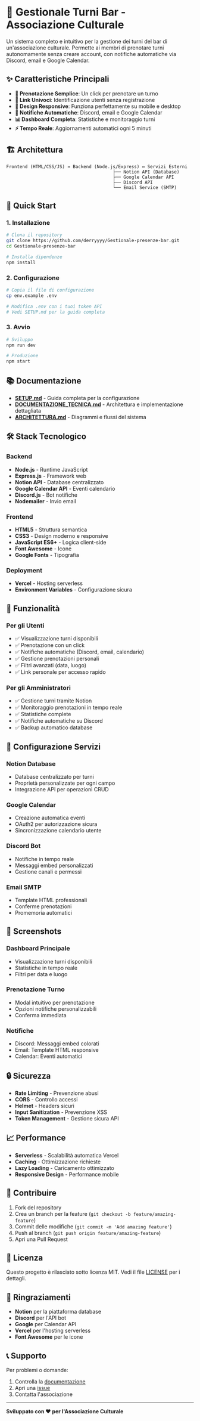 # 🍺 Gestionale Turni Bar - Associazione Culturale

Un sistema completo e intuitivo per la gestione dei turni del bar di un'associazione culturale. Permette ai membri di prenotare turni autonomamente senza creare account, con notifiche automatiche via Discord, email e Google Calendar.

## ✨ Caratteristiche Principali

- **🎯 Prenotazione Semplice**: Un click per prenotare un turno
- **🔗 Link Univoci**: Identificazione utenti senza registrazione
- **📱 Design Responsive**: Funziona perfettamente su mobile e desktop
- **🔔 Notifiche Automatiche**: Discord, email e Google Calendar
- **📊 Dashboard Completa**: Statistiche e monitoraggio turni
- **⚡ Tempo Reale**: Aggiornamenti automatici ogni 5 minuti

## 🏗️ Architettura

```
Frontend (HTML/CSS/JS) ↔ Backend (Node.js/Express) ↔ Servizi Esterni
                                        ├── Notion API (Database)
                                        ├── Google Calendar API
                                        ├── Discord API
                                        └── Email Service (SMTP)
```

## 🚀 Quick Start

### 1. Installazione

```bash
# Clona il repository
git clone https://github.com/derryyyy/Gestionale-presenze-bar.git
cd Gestionale-presenze-bar

# Installa dipendenze
npm install
```

### 2. Configurazione

```bash
# Copia il file di configurazione
cp env.example .env

# Modifica .env con i tuoi token API
# Vedi SETUP.md per la guida completa
```

### 3. Avvio

```bash
# Sviluppo
npm run dev

# Produzione
npm start
```

## 📚 Documentazione

- **[SETUP.md](SETUP.md)** - Guida completa per la configurazione
- **[DOCUMENTAZIONE_TECNICA.md](DOCUMENTAZIONE_TECNICA.md)** - Architettura e implementazione dettagliata
- **[ARCHITETTURA.md](ARCHITETTURA.md)** - Diagrammi e flussi del sistema

## 🛠️ Stack Tecnologico

### Backend
- **Node.js** - Runtime JavaScript
- **Express.js** - Framework web
- **Notion API** - Database centralizzato
- **Google Calendar API** - Eventi calendario
- **Discord.js** - Bot notifiche
- **Nodemailer** - Invio email

### Frontend
- **HTML5** - Struttura semantica
- **CSS3** - Design moderno e responsive
- **JavaScript ES6+** - Logica client-side
- **Font Awesome** - Icone
- **Google Fonts** - Tipografia

### Deployment
- **Vercel** - Hosting serverless
- **Environment Variables** - Configurazione sicura

## 🎯 Funzionalità

### Per gli Utenti
- ✅ Visualizzazione turni disponibili
- ✅ Prenotazione con un click
- ✅ Notifiche automatiche (Discord, email, calendario)
- ✅ Gestione prenotazioni personali
- ✅ Filtri avanzati (data, luogo)
- ✅ Link personale per accesso rapido

### Per gli Amministratori
- ✅ Gestione turni tramite Notion
- ✅ Monitoraggio prenotazioni in tempo reale
- ✅ Statistiche complete
- ✅ Notifiche automatiche su Discord
- ✅ Backup automatico database

## 🔧 Configurazione Servizi

### Notion Database
- Database centralizzato per turni
- Proprietà personalizzate per ogni campo
- Integrazione API per operazioni CRUD

### Google Calendar
- Creazione automatica eventi
- OAuth2 per autorizzazione sicura
- Sincronizzazione calendario utente

### Discord Bot
- Notifiche in tempo reale
- Messaggi embed personalizzati
- Gestione canali e permessi

### Email SMTP
- Template HTML professionali
- Conferme prenotazioni
- Promemoria automatici

## 📱 Screenshots

### Dashboard Principale
- Visualizzazione turni disponibili
- Statistiche in tempo reale
- Filtri per data e luogo

### Prenotazione Turno
- Modal intuitivo per prenotazione
- Opzioni notifiche personalizzabili
- Conferma immediata

### Notifiche
- Discord: Messaggi embed colorati
- Email: Template HTML responsive
- Calendar: Eventi automatici

## 🔒 Sicurezza

- **Rate Limiting** - Prevenzione abusi
- **CORS** - Controllo accessi
- **Helmet** - Headers sicuri
- **Input Sanitization** - Prevenzione XSS
- **Token Management** - Gestione sicura API

## 📈 Performance

- **Serverless** - Scalabilità automatica Vercel
- **Caching** - Ottimizzazione richieste
- **Lazy Loading** - Caricamento ottimizzato
- **Responsive Design** - Performance mobile

## 🤝 Contribuire

1. Fork del repository
2. Crea un branch per la feature (`git checkout -b feature/amazing-feature`)
3. Commit delle modifiche (`git commit -m 'Add amazing feature'`)
4. Push al branch (`git push origin feature/amazing-feature`)
5. Apri una Pull Request

## 📄 Licenza

Questo progetto è rilasciato sotto licenza MIT. Vedi il file [LICENSE](LICENSE) per i dettagli.

## 🙏 Ringraziamenti

- **Notion** per la piattaforma database
- **Discord** per l'API bot
- **Google** per Calendar API
- **Vercel** per l'hosting serverless
- **Font Awesome** per le icone

## 📞 Supporto

Per problemi o domande:

1. Controlla la [documentazione](SETUP.md)
2. Apri una [issue](https://github.com/derryyyy/Gestionale-presenze-bar/issues)
3. Contatta l'associazione

---

**Sviluppato con ❤️ per l'Associazione Culturale**
